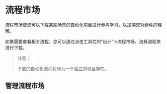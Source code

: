 # 流程市场

流程市场使您可以下载某些场景的自动化项目进行参考学习，以加深您对组件的理解。

如果需要查看相关流程，您可以通过点击工具栏的“设计”->流程市场，选择流程来进行下载。 

>注意：
>
>下载的自动化流程将作为一个独立的项目存在。

## 管理流程市场


